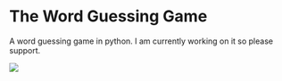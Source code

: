 # The Word Guessing Game
A word guessing game in python. I am currently working on it so please support.






<img src = "https://cdn.discordapp.com/emojis/858407562276765726.png" >
